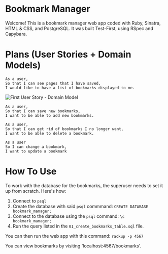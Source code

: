 # Bookmark Manager #

Welcome! This is a bookmark manager web app coded with Ruby, Sinatra, HTML & CSS, and PostgreSQL. It was built Test-First, using RSpec and Capybara.

# Plans (User Stories + Domain Models) #

```
As a user,
So that I can see pages that I have saved,
I would like to have a list of bookmarks displayed to me.
```
![First User Story - Domain Model](https://github.com/jai-jk/bookmark-manager/blob/main/domain-model-1.svg)

```
As a user,
So that I can save new bookmarks,
I want to be able to add new bookmarks.
```

```
As a user,
So that I can get rid of bookmarks I no longer want,
I want to be able to delete a bookmark.
```

```
As a user
So I can change a bookmark,
I want to update a bookmark
```

# How To Use #

To work with the database for the bookmarks, the superuser needs to set it up from scratch. Here's how:
1. Connect to ```psql```
2. Create the database with said ```psql``` commmand:
  ```CREATE DATABASE bookmark_manager;```
3. Connect to the database using the ```psql``` command:
  ```\c bookmark_manager;```
4. Run the query listed in the ```01_create_bookmarks_table.sql``` file.

You can then run the web app with this command:
```rackup -p 4567```

You can view bookmarks by visiting 'localhost:4567/bookmarks'.
